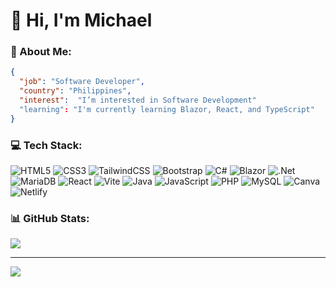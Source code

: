 # 👋 Hi, I'm Michael

### 💫 About Me:
```json
{
  "job": "Software Developer",
  "country": "Philippines",
  "interest":  "I’m interested in Software Development"
  "learning": "I'm currently learning Blazor, React, and TypeScript"
}
```

<picture>
  <source media="(prefers-color-scheme: dark)" srcset="https://raw.githubusercontent.com/mikartisan/mikartisan/output/pacman-contribution-graph-dark.svg">
  <source media="(prefers-color-scheme: light)" srcset="https://raw.githubusercontent.com/mikartisan/mikartisan/output/pacman-contribution-graph.svg">
</picture>

### 💻 Tech Stack:
![HTML5](https://img.shields.io/badge/html5-%23E34F26.svg?style=for-the-badge&logo=html5&logoColor=white) ![CSS3](https://img.shields.io/badge/css3-%231572B6.svg?style=for-the-badge&logo=css3&logoColor=white) ![TailwindCSS](https://img.shields.io/badge/tailwindcss-%2338B2AC.svg?style=for-the-badge&logo=tailwind-css&logoColor=white) ![Bootstrap](https://img.shields.io/badge/bootstrap-%238511FA.svg?style=for-the-badge&logo=bootstrap&logoColor=white) ![C#](https://img.shields.io/badge/C%23-239120?style=for-the-badge&logo=c-sharp&logoColor=white) ![Blazor](https://img.shields.io/badge/Blazor-512BD4?style=for-the-badge&logo=blazor&logoColor=white) ![.Net](https://img.shields.io/badge/.NET-5C2D91?style=for-the-badge&logo=.net&logoColor=white) ![MariaDB](https://img.shields.io/badge/MariaDB-003545?style=for-the-badge&logo=mariadb&logoColor=white) ![React](https://img.shields.io/badge/React-20232A?style=for-the-badge&logo=react&logoColor=61DAFB) ![Vite](https://img.shields.io/badge/Vite-646CFF?style=for-the-badge&logo=vite&logoColor=white) ![Java](https://img.shields.io/badge/java-%23ED8B00.svg?style=for-the-badge&logo=openjdk&logoColor=white) ![JavaScript](https://img.shields.io/badge/javascript-%23323330.svg?style=for-the-badge&logo=javascript&logoColor=%23F7DF1E) ![PHP](https://img.shields.io/badge/php-%23777BB4.svg?style=for-the-badge&logo=php&logoColor=white) ![MySQL](https://img.shields.io/badge/mysql-%23777BB4.svg?style=for-the-badge&logo=mysql&logoColor=white) ![Canva](https://img.shields.io/badge/Canva-%2300C4CC.svg?style=for-the-badge&logo=Canva&logoColor=white) ![Netlify](https://img.shields.io/badge/netlify-%23000000.svg?style=for-the-badge&logo=netlify&logoColor=#00C7B7)

### 📊 GitHub Stats:
![](https://github-readme-stats.vercel.app/api/top-langs/?username=mikartisan&theme=dracula&hide_border=true&include_all_commits=true&count_private=false&layout=compact)

<!-- ### 🏆 GitHub Trophies
![](https://github-profile-trophy.vercel.app/?username=mikartisan&theme=dracula&no-frame=false&no-bg=true&margin-w=4) -->

---
[![](https://visitcount.itsvg.in/api?id=mikartisan&icon=0&color=11)](https://visitcount.itsvg.in)

<!-- Proudly created with GPRM ( https://gprm.itsvg.in ) -->
